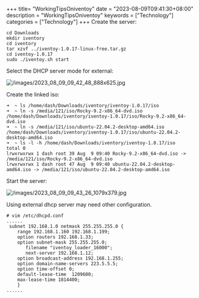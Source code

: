+++
title= "WorkingTipsOniventoy"
date = "2023-08-09T09:41:30+08:00"
description = "WorkingTipsOniventoy"
keywords = ["Technology"]
categories = ["Technology"]
+++
Create the server:     

```
cd Downloads
mkdir iventory
cd iventory
tar xzvf ../iventoy-1.0.17-linux-free.tar.gz
cd iventoy-1.0.17
sudo ./iventoy.sh start
```
Select the DHCP server mode for external:    

![/images/2023_08_09_09_42_48_888x625.jpg](/images/2023_08_09_09_42_48_888x625.jpg)

Create the linked iso:   

```
➜  ~ ls /home/dash/Downloads/iventory/iventoy-1.0.17/iso 
➜  ~ ln -s /media/121/iso/Rocky-9.2-x86_64-dvd.iso /home/dash/Downloads/iventory/iventoy-1.0.17/iso/Rocky-9.2-x86_64-dvd.iso
➜  ~ ln -s /media/121/iso/ubuntu-22.04.2-desktop-amd64.iso /home/dash/Downloads/iventory/iventoy-1.0.17/iso/ubuntu-22.04.2-desktop-amd64.iso
➜  ~ ls -l -h /home/dash/Downloads/iventory/iventoy-1.0.17/iso 
total 0
lrwxrwxrwx 1 dash root 39 Aug  9 09:40 Rocky-9.2-x86_64-dvd.iso -> /media/121/iso/Rocky-9.2-x86_64-dvd.iso
lrwxrwxrwx 1 dash root 47 Aug  9 09:40 ubuntu-22.04.2-desktop-amd64.iso -> /media/121/iso/ubuntu-22.04.2-desktop-amd64.iso
```
Start the server:    

![/images/2023_08_09_09_43_26_1079x379.jpg](/images/2023_08_09_09_43_26_1079x379.jpg)

Using external dhcp server may need other configuration.  

```
# vim /etc/dhcpd.conf
......
 subnet 192.168.1.0	netmask 255.255.255.0 {
    range 192.168.1.160 192.168.1.199;
    option routers 192.168.1.33;
    option subnet-mask 255.255.255.0;
       filename "iventoy_loader_16000";
       next-server 192.168.1.12;
    option broadcast-address 192.168.1.255;
    option domain-name-servers 223.5.5.5;
    option time-offset 0;
    default-lease-time	1209600;
    max-lease-time 1814400;
    }
......
``` 

